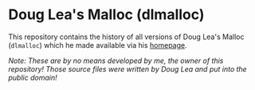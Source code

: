 # Doug Lea's Malloc (dlmalloc)

This repository contains the history of all versions of Doug Lea's Malloc (`dlmalloc`) which he made available via his [homepage](https://gee.cs.oswego.edu/dl/index.html).

*Note: These are by no means developed by me, the owner of this repository! Those source files were written by Doug Lea and put into the public domain!*
